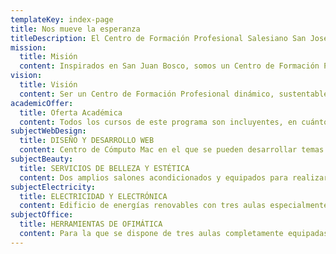 ```yaml
---
templateKey: index-page
title: Nos mueve la esperanza
titleDescription: El Centro de Formación Profesional Salesiano San José, cuenta con una moderna infraestructura que le permite desarrollar una oferta formativa, mediante la implementación de cursos prácticos.
mission:
  title: Misión
  content: Inspirados en San Juan Bosco, somos un Centro de Formación Profesional de vanguardia con un ambiente educativo alegre, flexible y pertinente para atender la formación profesional y humana, y crear oportunidades para la inserción laboral de personas jóvenes y adultas, preferentemente en riesgo social.
vision:
  title: Visión
  content: Ser un Centro de Formación Profesional dinámico, sustentable e innovador con equipo docente certificado y altos estándares de calidad que forma competitivamente e inserta laboralmente en condiciones dignas a los jóvenes y adultos que atendemos.
academicOffer:
  title: Oferta Académica
  content: Todos los cursos de este programa son incluyentes, en cuánto a género, niveles de escolaridad, edad, para que todos los trabajadores tengan las mismas posibilidades de capacitarse.
subjectWebDesign:
  title: DISEÑO Y DESARROLLO WEB
  content: Centro de Cómputo Mac en el que se pueden desarrollar temas como diseño gráfico y web, desarrollo videojuegos, e incluso aplicaciones de ofimática como Excel, PowerPoint y Word.
subjectBeauty:
  title: SERVICIOS DE BELLEZA Y ESTÉTICA
  content: Dos amplios salones acondicionados y equipados para realizar cursos de toda la gama de la cosmetología (maquillaje, corte de cabello, aplicación de acrílicos y químicos, manicure y pedicure, entre otros), en los que se puede atender a varios grupos simultáneamente.
subjectElectricity:
  title: ELECTRICIDAD Y ELECTRÓNICA
  content: Edificio de energías renovables con tres aulas especialmente diseñadas y totalmente equipadas para atender simultáneamente a varios grupos de estudiantes.
subjectOffice:
  title: HERRAMIENTAS DE OFIMÁTICA
  content: Para la que se dispone de tres aulas completamente equipadas con computadoras con Windows 10 y la versión 2016 de MSWord, Excel y PowerPoint.
---
```


